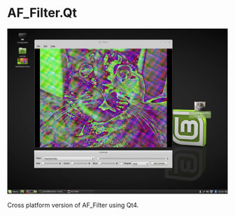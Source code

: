# AF_Filter.Qt

![ScreenShot](https://github.com/lostjared/AF_Filter.Qt/blob/master/af_qt.jpg?raw=true "screenshot")

Cross platform version of AF_Filter using Qt4.



